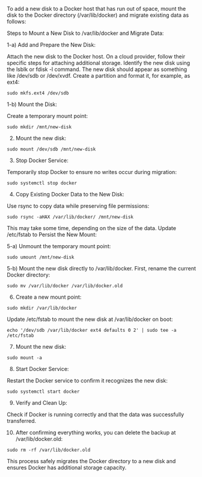 To add a new disk to a Docker host that has run out of space, mount the disk to the Docker directory (/var/lib/docker) and migrate existing data as follows:


Steps to Mount a New Disk to /var/lib/docker and Migrate Data:

1-a) Add and Prepare the New Disk:

Attach the new disk to the Docker host. On a cloud provider, follow their specific steps for attaching additional storage.
Identify the new disk using the lsblk or fdisk -l command. The new disk should appear as something like /dev/sdb or /dev/xvdf.
Create a partition and format it, for example, as ext4:

```
sudo mkfs.ext4 /dev/sdb
```

1-b) Mount the Disk:

Create a temporary mount point:
```
sudo mkdir /mnt/new-disk
```


2) Mount the new disk:

```
sudo mount /dev/sdb /mnt/new-disk
```


3) Stop Docker Service:

Temporarily stop Docker to ensure no writes occur during migration:

```
sudo systemctl stop docker
```


4) Copy Existing Docker Data to the New Disk:

Use rsync to copy data while preserving file permissions:

```
sudo rsync -aHAX /var/lib/docker/ /mnt/new-disk
```
This may take some time, depending on the size of the data.
Update /etc/fstab to Persist the New Mount:


5-a) Unmount the temporary mount point:

```
sudo umount /mnt/new-disk
```


5-b) Mount the new disk directly to /var/lib/docker. First, rename the current Docker directory:

```
sudo mv /var/lib/docker /var/lib/docker.old
```


6) Create a new mount point:

```
sudo mkdir /var/lib/docker
```
Update /etc/fstab to mount the new disk at /var/lib/docker on boot:

```
echo '/dev/sdb /var/lib/docker ext4 defaults 0 2' | sudo tee -a /etc/fstab
```


7) Mount the new disk:

```
sudo mount -a
```


8) Start Docker Service:

Restart the Docker service to confirm it recognizes the new disk:

```
sudo systemctl start docker
```


9) Verify and Clean Up:

Check if Docker is running correctly and that the data was successfully transferred.


10) After confirming everything works, you can delete the backup at /var/lib/docker.old:

```
sudo rm -rf /var/lib/docker.old
```
This process safely migrates the Docker directory to a new disk and ensures Docker has additional storage capacity.